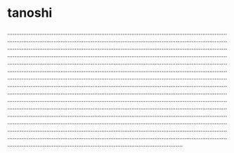 # tanoshi

.......................................................................................................................................................................................................................................................................................................................................................................................................................................................................................................................................................................................................................................................................................................................................................................................................................................................................................................................................................................................................................................................................................................................................................................................................................................................................................................................................................................................................................................................................................................................................................................................................................................................................................................................................................................................................................................................................................................................................................................................................................................